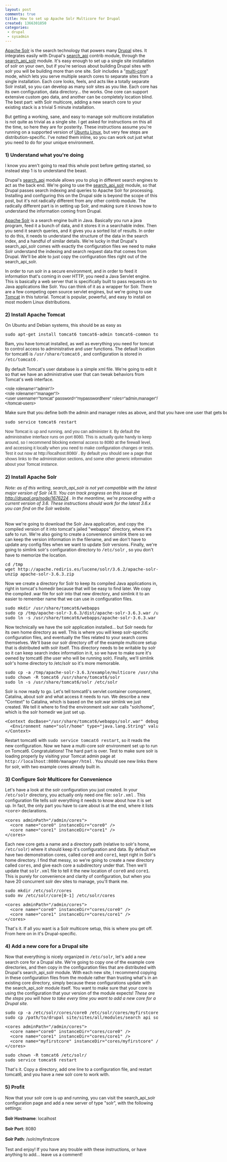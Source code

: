```yaml
---
layout: post
comments: true
title: How to set up Apache Solr Multicore for Drupal
created: 1366301850
categories:
 - drupal
 - sysadmin
---
```

<p><a href="https://lucene.apache.org/solr/" target="_blank">Apache Solr</a> is the search technology that powers many <a href="http://drupal.org">Drupal</a> sites. It integrates easily with Drupal's <a href="http://drupal.org/project/search_api" target="_blank">search_api</a> contrib module, through the <a href="http://drupal.org/project/search_api_solr" target="_blank">search_api_solr</a> module. It's easy enough to set up a single site installation of solr on your own, but if you're serious about building Drupal sites with solr you will be building more than one site. Solr includes a "<a href="http://wiki.apache.org/solr/CoreAdmin" target="_blank">multi-core</a>" mode, which lets you serve multiple search cores to separate sites from a single installation. Each core looks, feels, and acts like a totally separate Solr install, so you can develop as many solr sites as you like. Each core has its own configuration, data directory... the works. One core can support extensive custom geo data, and another can be completely location blind. The best part: with Solr multicore, adding a new search core to your existing stack is a trivial 5 minute installation.</p><p>But getting a working, sane, and easy to manage solr multicore installation is not quite as trivial as a single site. I get asked for instructions on this all the time, so here they are for posterity. These instructions assume you're running on a supported version of <a href="http://www.ubuntu.com/" target="_blank">Ubuntu Linux</a>, but very few steps are distribution-specific. I've noted them inline, so you can work out just what you need to do for your unique environment.</p><h3>1) Understand what you're doing</h3><p>I know you aren't going to read this whole post before getting started, so instead step 1 is to understand the beast.</p><p>Drupal's <a href="http://drupal.org/project/search_api" target="_blank">search_api</a> module allows you to plug in different search engines to act as the back end. We're going to use the <a href="http://drupal.org/project/search_api_solr" target="_blank">search_api_solr</a> module, so that Drupal passes search indexing and queries to Apache Solr for processing. Installing and configuring this on the Drupal side is beyond the scope of this post, but it's not radically different from any other contrib module. The radically different part is in setting up Solr, and making sure it knows how to understand the information coming from Drupal.&nbsp;</p><p><a href="https://lucene.apache.org/solr/" target="_blank">Apache Solr</a> is a search engine built in Java. Basically you run a java program, feed it a bunch of data, and it stores it in a searchable index. Then you send it search queries, and it gives you a sorted list of results. In order to do this, it needs to understand the structure of the data in the search index, and a handful of similar details. We're lucky in that Drupal's search_api_solr comes with exactly the configuration files we need to make Solr understand the indexing and search request data that comes from Drupal. We'll be able to just copy the configuration files right out of the search_api_solr.</p><p>In order to run solr in a secure environment, and in order to feed it information that's coming in over HTTP, you need a Java Servlet engine. This is basically a web server that is specifically built to pass requests on to Java applications like Solr. You can think of it as a wrapper for Solr. There are a few competing open source servlet engines, but we're going to use <a href="https://tomcat.apache.org/" target="_blank">Tomcat</a> in this tutorial. Tomcat is popular, powerful, and easy to install on most modern Linux distributions.&nbsp;</p><h3>2) Install Apache Tomcat</h3><p>On Ubuntu and Debian systems, this should be as easy as&nbsp;</p>
<pre class="brush: bash; auto-links: true; collapse: false; first-line: 1; html-script: false; smart-tabs: true; tab-size: 4; toolbar: true; codetag">sudo apt-get install tomcat6 tomcat6-admin tomcat6-common tomcat6-user</pre>
<div>Bam, you have tomcat installed, as well as everything you need for tomcat to control access to administrative and user functions. The default location for tomcat6 is <span style="font-family: 'courier new', courier, monospace;">/usr/share/tomcat6</span> , and configuration is stored in <span style="font-family: 'courier new', courier, monospace;">/etc/tomcat6</span> .</div><p>By default Tomcat's user database is a simple xml file. We're going to edit it so that we have an administrative user that can tweak behaviors from Tomcat's web interface.</p>
<pre class="brush: xml; auto-links: true; collapse: false; first-line: 1; html-script: false; smart-tabs: true; tab-size: 4; toolbar: true; codetag" title="sudo vi /etc/tomcat6/tomcat-users.xml"><span style="font-family: Arial, Verdana, sans-serif;">&lt;role rolename="admin"/&gt;
&lt;role rolename="manager"/&gt;
&lt;user username="tomcat" password="mypasswordhere" roles="admin,manager"/&gt;
&lt;/tomcat-users&gt;
</span></pre>
<div><span style="background-color: rgb(250, 250, 250); line-height: 18px; white-space: pre;">Make sure that you define both the admin and manager roles as above, and that you have one user that gets both roles. Save the file, and restart the tomcat6 service.</span></div>
<pre class="brush: bash; auto-links: true; collapse: false; first-line: 1; html-script: false; smart-tabs: true; tab-size: 4; toolbar: true; codetag">sudo service tomcat6 restart</pre>
<p><span style="color: rgb(51, 51, 51); font-family: arial, 'lucida grandriale', 'lucida sans unicode', tahoma, sans-serif; line-height: 18px;">Now Tomcat is up and running, and you can administer it. By default the administrative interface runs on port 8080. This is actually quite handy to keep around, so I recommend blocking external access to 8080 at the firewall level, and accessing it locally when you need to make configuration changes or tests. Test it out now at http://localhost:8080/ . By default you should see a page that shows links to the administration sections, and some other generic information about your Tomcat instance.</span></p><h3>2) Install Apache Solr</h3><div><em>Note: as of this writing, search_api_solr is not yet compatible with the latest major version of Solr (4.1). You can track progress on this issue at <a href="http://drupal.org/node/1676224" target="_blank">http://drupal.org/node/1676224</a> . In the meantime, we're proceeding with a current version of 3.6. These instructions should work for the latest 3.6.x you can find on the Solr website.</em></div><div>&nbsp;</div><div><br>Now we're going to download the Solr Java application, and copy the compiled version of it into tomcat's jailed "webapps" directory, where it's safe to run. We're also going to create a convenience simlink there so we can keep the version information in the filename, and we don't have to update any config files when we want to update Solr versions. Finally, we're going to simlink solr's configuration directory to&nbsp;<span style="font-family: 'courier new', courier, monospace;">/etc/solr</span> , so you don't have to memorize the location.</div><div>
<pre class="brush: bash; auto-links: true; collapse: false; first-line: 1; html-script: false; smart-tabs: true; tab-size: 4; toolbar: true; codetag">cd /tmp
wget http://apache.rediris.es/lucene/solr/3.6.2/apache-solr-1.4.1.zip
unzip apache-solr-3.6.3.zip</pre>
</div><div><div><p>Now we create a directory for Solr to keep its compiled Java applications in, right in tomcat's homedir because that will be easy to find later. We copy the compiled .war file for solr into that new directory, and simlink it to an easier to remember name that we can use in configuration files.</p>
<pre class="brush: bash; auto-links: true; collapse: false; first-line: 1; html-script: false; smart-tabs: true; tab-size: 4; toolbar: true; codetag">sudo mkdir /usr/share/tomcat6/webapps
sudo cp /tmp/apache-solr-3.6.3/dist/apache-solr-3.6.3.war /usr/share/tomcat6/webapps
sudo ln -s /usr/share/tomcat6/webapps/apache-solr-3.6.3.war /usr/share/tomcat6/webapps/solr.war</pre>
</div><div>Now technically we have the solr application installed... but Solr needs for its own home directory as well. This is where you will keep solr-specific configuration files, and eventually the files related to your search cores themselves. We'll base our solr directory off of the example multicore setup that is distributed with solr itself. This directory needs to be writable by solr so it can keep search index information in it, so we have to make sure it's owned by tomcat6 (the user who will be running solr). Finally, we'll simlink solr's home directory to /etc/solr&nbsp;so it's more memorable.</div><div>
<pre class="brush: bash; auto-links: true; collapse: false; first-line: 1; html-script: false; smart-tabs: true; tab-size: 4; toolbar: true; codetag">sudo cp -a /tmp/apache-solr-3.6.3/example/multicore /usr/share/tomcat6/solr
sudo chown -R tomcat6 /usr/share/tomcat6/solr
sudo ln -s /usr/share/tomcat6/solr /etc/solr</pre>
</div><div>Solr is now ready to go. Let's tell tomcat6's servlet container component, Catalina, about solr and what access it needs to run. We describe a new "Context" to Catalina, which is based on the solr.war simlink we just created. We tell it where to find the environment solr.war calls "solr/home", which is the solr homedir we just set up.&nbsp;</div></div><div><div>
<pre class="brush: xml; auto-links: true; collapse: false; first-line: 1; html-script: false; smart-tabs: true; tab-size: 4; toolbar: true; codetag" title="sudo vi /etc/tomcat6/Catalina/localhost/solr.xml">&lt;Context docBase="/usr/share/tomcat6/webapps/solr.war" debug="0" privileged="true" allowLinking="true" crossContext="true"&gt;
&nbsp; &lt;Environment name="solr/home" type="java.lang.String" value="/usr/share/tomcat6/solr" override="true" /&gt;
&lt;/Context&gt;</pre>
<div>Restart tomcat6 with <span style="font-family: 'courier new', courier, monospace;">sudo service tomcat6 restart</span>, so it reads the new configuration. Now we have a multi-core solr environment set up to run on Tomcat6. Congratulations! The hard part is over. Test to make sure solr is loading properly by visiting your Tomcat admin page at <span style="font-family: 'courier new', courier, monospace;">http://localhost:8080/manager/html</span> . You should see new links there for solr, with two example cores already built in.</div></div><h3>3) Configure Solr Multicore for Convenience</h3><div>Let's have a look at the solr configuration you just created. In your <span style="font-family:courier new,courier,monospace;">/etc/solr</span> directory, you actually only need one file: <span style="font-family:courier new,courier,monospace;">solr.xml</span> . This configuration file tells solr everything it needs to know about how it is set up. In fact, the only part you have to care about is at the end, where it lists <span style="font-family:courier new,courier,monospace;">&lt;core&gt;</span> declarations.&nbsp;</div><div>
<pre class="brush: xml; auto-links: true; collapse: false; first-line: 1; html-script: false; smart-tabs: true; tab-size: 4; toolbar: true; codetag" title="vi /etc/solr/solr.xml">&lt;cores adminPath="/admin/cores"&gt;
&nbsp; &lt;core name="core0" instanceDir="core0" /&gt;
&nbsp; &lt;core name="core1" instanceDir="core1" /&gt;
&lt;/cores&gt;</pre>
</div><div>Each new core gets a name and a directory path (relative to solr's home,<span style="font-family:courier new,courier,monospace;"> /etc/solr</span>) where it should keep it's configuration and data. By default we have two demonstration cores, called <span style="font-family:courier new,courier,monospace;">core0</span> and <span style="font-family:courier new,courier,monospace;">core1</span>, kept right in Solr's home directory. I find that messy, so we're going to create a new directory called <span style="font-family:courier new,courier,monospace;">cores</span>, and give each core a subdirectory under that. Then we'll update that <span style="font-family:courier new,courier,monospace;">solr.xml</span> file to tell it the new location of <span style="font-family:courier new,courier,monospace;">core0</span> and <span style="font-family:courier new,courier,monospace;">core1</span>. This is purely for convenience and clarity of configuration, but when you have 20 concurrent solr dev sites to manage, you'll thank me.</div><div>
<pre class="brush: bash; auto-links: true; collapse: false; first-line: 1; html-script: false; smart-tabs: true; tab-size: 4; toolbar: true; codetag">sudo mkdir /etc/solr/cores
sudo mv /etc/solr/core[0-1] /etc/solr/cores</pre>
</div><div>
<pre class="brush: bash; auto-links: true; collapse: false; first-line: 1; html-script: false; smart-tabs: true; tab-size: 4; toolbar: true; codetag" title="sudo vi /etc/solr/solr.xml">&lt;cores adminPath="/admin/cores"&gt;
&nbsp; &lt;core name="core0" instanceDir="cores/core0" /&gt;
&nbsp; &lt;core name="core1" instanceDir="cores/core1" /&gt;
&lt;/cores&gt;</pre>
<div>That's it. If all you want is a Solr multicore setup, this is where you get off. From here on in it's Drupal-specific.</div></div><h3>4) Add a new core for a Drupal site</h3><div>Now that everything is nicely organized in <span style="font-family:courier new,courier,monospace;">/etc/solr</span>, let's add a new search core for a Drupal site. We're going to copy one of the example core directories, and then copy in the configuration files that are distributed with Drupal's search_api_solr module. With each new site, I recommend copying in these configuration files from the module rather than trusting what's in an existing core directory, simply because these configurations update with the search_api_solr module itself. You want to make sure that your core is using the configuration that your version of the module expects! <em>These are the steps you will have to take every time you want to add a new core for a Drupal site.</em></div><div>
<pre class="brush: bash; auto-links: true; collapse: false; first-line: 1; html-script: false; smart-tabs: true; tab-size: 4; toolbar: true; codetag">sudo cp -a /etc/solr/cores/core0 /etc/solr/cores/myfirstcore
sudo cp /path/to/drupal_site/sites/all/modules/search_api_solr/solr-conf/* /etc/solr/cores/myfirstcore/conf</pre>
</div><div>
<pre class="brush: xml; auto-links: true; collapse: false; first-line: 1; html-script: false; smart-tabs: true; tab-size: 4; toolbar: true; codetag" title="sudo vi /etc/solr.xml">&lt;cores adminPath="/admin/cores"&gt;
&nbsp; &lt;core name="core0" instanceDir="cores/core0" /&gt;
&nbsp; &lt;core name="core1" instanceDir="cores/core1" /&gt;
&nbsp; &lt;core name="myfirstcore" instanceDir="cores/myfirstcore" /&gt;
&lt;/cores&gt;
</pre>
</div><div>
<pre class="brush: bash; auto-links: true; collapse: false; first-line: 1; html-script: false; smart-tabs: true; tab-size: 4; toolbar: true; codetag">sudo chown -R tomcat6 /etc/solr/
sudo service tomcat6 restart</pre>
</div><div>That's it. Copy a directory, add one line to a configuration file, and restart tomcat6, and you have a new solr core to work with.</div><h3>5) Profit</h3><div>Now that your solr core is up and running, you can visit the search_api_solr configuration page and add a new server of type "solr", with the following settings:</div><div>&nbsp;</div><div><strong>Solr Hostname</strong>: localhost</div><div>&nbsp;</div><div><strong>Solr Port</strong>: 8080</div><div>&nbsp;</div><div><strong>Solr Path</strong>: /solr/myfirstcore</div><div>&nbsp;</div><div>Test and enjoy! If you have any trouble with these instructions, or have anything to add... leave us a comment!</div></div><p>&nbsp;</p>
